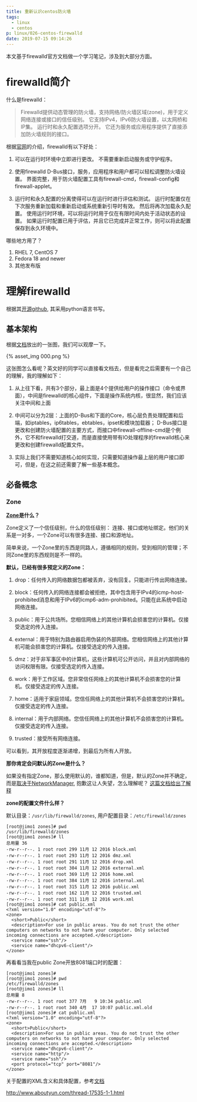 ```yaml
---
title: 重新认识centos防火墙
tags:
  - linux
  - centos
p: linux/026-centos-firewalld
date: 2019-07-15 09:14:26
---
```


本文基于firewalld官方文档做一个学习笔记，涉及到大部分方面。

# firewalld简介

什么是firewalld：
> Firewalld提供动态管理的防火墙，支持网络/防火墙区域(zone)，用于定义网络连接或接口的信任级别。 它支持IPv4，IPv6防火墙设置，以太网桥和IP集。 运行时和永久配置选项分开。 它还为服务或应用程序提供了直接添加防火墙规则的接口。

根据[官网](https://firewalld.org/)的介绍，firewalld有以下好处：

1. 可以在运行时环境中立即进行更改。 不需要重新启动服务或守护程序。

2. 使用firewalld D-Bus接口，服务，应用程序和用户都可以轻松调整防火墙设置。 界面完整，用于防火墙配置工具有firewall-cmd，firewall-config和firewall-applet。

3. 运行时和永久配置的分离使得可以在运行时进行评估和测试。 运行时配置仅在下次服务重新加载和重新启动或系统重新引导时有效。 然后将再次加载永久配置。 使用运行时环境，可以将运行时用于仅在有限时间内处于活动状态的设置。 如果运行时配置已用于评估，并且它已完成并正常工作，则可以将此配置保存到永久环境中。

哪些地方用了？

1. RHEL 7, CentOS 7
2. Fedora 18 and newer
3. 其他发布版

# 理解firewalld

根据其[开源github](https://github.com/firewalld/firewalld), 其采用python语言书写。

## 基本架构

根据[文档](https://firewalld.org/documentation/concepts.html)放出的一张图，我们可以观摩一下。

{% asset_img 000.png %}

这张图怎么看呢？英文好的同学可以直接看文档去，但是看完之后需要有一个自己的理解，我的理解如下：

1. 从上往下看，共有3个部分，最上面是4个提供给用户的操作接口（命令或界面），中间是firewalld的核心组件，下面是操作系统内核，很显然，我们应该关注中间和上面

2. 中间可以分为2层：上面的D-Bus和下面的Core，核心层负责处理配置和后端，如iptables，ip6tables，ebtables，ipset和模块加载器； D-Bus接口是更改和创建防火墙配置的主要方式，而接口中firewall-offline-cmd是个例外，它不和firewalld打交道，而是直接使用带有IO处理程序的firewalld核心来更改和创建firewalld配置文件。

3. 实际上我们不需要知道核心如何实现，只需要知道操作最上层的用户接口即可，但是，在这之前还需要了解一些基本概念。

## 必备概念

### Zone

**[Zone](https://firewalld.org/documentation/zone/)是什么？**

Zone定义了一个信任级别，什么的信任级别： 连接、接口或地址绑定。他们的关系是一对多，一个Zone可以有很多连接、接口和源地址。

简单来说，一个Zone里的东西是同路人，遵循相同的规则，受到相同的管理；不同Zone里的东西规则是不一样的。

**默认，已经有很多预定义的Zone：**

1. drop：任何传入的网络数据包都被丢弃，没有回复。只能进行传出网络连接。

2. block：任何传入的网络连接都会被拒绝，其中包含用于IPv4的icmp-host-prohibited消息和用于IPv6的icmp6-adm-prohibited。只能在此系统中启动网络连接。

3. public：用于公共场所。您相信网络上的其他计算机会损害您的计算机。仅接受选定的传入连接。

4. external：用于特别为路由器启用伪装的外部网络。您相信网络上的其他计算机可能会损害您的计算机。仅接受选定的传入连接。

5. dmz：对于非军事区中的计算机，这些计算机可公开访问，并且对内部网络的访问权限有限。仅接受选定的传入连接。

6. work：用于工作区域。您非常信任网络上的其他计算机不会损害您的计算机。仅接受选定的传入连接。

7. home：适用于家庭领域。您信任网络上的其他计算机不会损害您的计算机。仅接受选定的传入连接。

8. internal：用于内部网络。您信任网络上的其他计算机不会损害您的计算机。仅接受选定的传入连接。

9. trusted：接受所有网络连接。


可以看到，其开放程度逐渐递增，到最后为所有人开放。

**那你肯定会问默认的Zone是什么？**

如果没有指定Zone，那么使用默认的，谁都知道，但是，默认的Zone并不确定，而是[取决于NetworkManager](https://firewalld.org/documentation/zone/default-zone.html), 抱歉这让人失望，怎么理解呢？ [这篇文档给出了解释](https://firewalld.org/documentation/zone/connections-interfaces-and-sources.html)

**zone的配置文件什么样？**

默认目录：`/usr/lib/firewalld/zones`, 用户配置目录：`/etc/firewalld/zones`

```shell
[root@jimo1 zones]# pwd
/usr/lib/firewalld/zones
[root@jimo1 zones]# ll
总用量 36
-rw-r--r--. 1 root root 299 11月 12 2016 block.xml
-rw-r--r--. 1 root root 293 11月 12 2016 dmz.xml
-rw-r--r--. 1 root root 291 11月 12 2016 drop.xml
-rw-r--r--. 1 root root 304 11月 12 2016 external.xml
-rw-r--r--. 1 root root 369 11月 12 2016 home.xml
-rw-r--r--. 1 root root 384 11月 12 2016 internal.xml
-rw-r--r--. 1 root root 315 11月 12 2016 public.xml
-rw-r--r--. 1 root root 162 11月 12 2016 trusted.xml
-rw-r--r--. 1 root root 311 11月 12 2016 work.xml
[root@jimo1 zones]# cat public.xml 
<?xml version="1.0" encoding="utf-8"?>
<zone>
  <short>Public</short>
  <description>For use in public areas. You do not trust the other computers on networks to not harm your computer. Only selected incoming connections are accepted.</description>
  <service name="ssh"/>
  <service name="dhcpv6-client"/>
</zone>
```
再看看当我在public Zone开放8081端口时的配置：
```shell
[root@jimo1 zones]# 
[root@jimo1 zones]# pwd
/etc/firewalld/zones
[root@jimo1 zones]# ll
总用量 8
-rw-r--r--. 1 root root 377 7月   9 10:34 public.xml
-rw-r--r--. 1 root root 340 4月  17 10:07 public.xml.old
[root@jimo1 zones]# cat public.xml
<?xml version="1.0" encoding="utf-8"?>
<zone>
  <short>Public</short>
  <description>For use in public areas. You do not trust the other computers on networks to not harm your computer. Only selected incoming connections are accepted.</description>
  <service name="dhcpv6-client"/>
  <service name="http"/>
  <service name="ssh"/>
  <port protocol="tcp" port="8081"/>
</zone>
```
关于配置的XML含义和具体配置，参考[文档](https://firewalld.org/documentation/zone/options.html)









http://www.aboutyun.com/thread-17535-1-1.html


